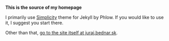 **This is the source of my homepage**

I primarily use [Simplicity](https://github.com/Phlow/simplicity) theme
for Jekyll by Phlow. If you would like to use it, I suggest you start
there.

Other than that, [go to the site itself at juraj.bednar.sk](http://juraj.bednar.sk/).


